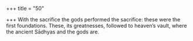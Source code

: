 +++
title = "50"

+++
With the sacrifice the gods performed the sacrifice: these were the first  foundations.
These, its greatnesses, followed to heaven’s vault, where the ancient
Sādhyas and the gods are.